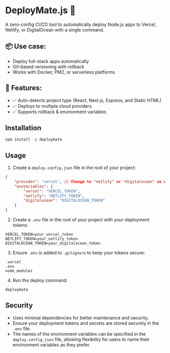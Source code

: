 # DeployMate.js 🚀

A zero-config CI/CD tool to automatically deploy Node.js apps to Vercel, Netlify, or DigitalOcean with a single command.

## 📦 Use case:

- Deploy full-stack apps automatically
- Git-based versioning with rollback
- Works with Docker, PM2, or serverless platforms

## 🔹 Features:
- ✅ Auto-detects project type (React, Next.js, Express, and Static HTML)
- ✅ Deploys to multiple cloud providers
- ✅ Supports rollback & environment variables

## Installation

```bash
npm install -g deploymate
```

## Usage

1. Create a `deploy.config.json` file in the root of your project:

```json
{
    "provider": "vercel", // Change to "netlify" or "digitalocean" as needed
    "envVariables": {
        "vercel": "VERCEL_TOKEN",
        "netlify": "NETLIFY_TOKEN",
        "digitalocean": "DIGITALOCEAN_TOKEN"
    }
}
```

2. Create a `.env` file in the root of your project with your deployment tokens:

```properties
VERCEL_TOKEN=your_vercel_token
NETLIFY_TOKEN=your_netlify_token
DIGITALOCEAN_TOKEN=your_digitalocean_token
```

3. Ensure `.env` is added to `.gitignore` to keep your tokens secure:

```gitignore
.vercel
.env
node_modules
```

4. Run the deploy command:

```bash
deploymate
```

## Security

- Uses minimal dependencies for better maintenance and security.
- Ensure your deployment tokens and secrets are stored securely in the `.env` file.
- The names of the environment variables can be specified in the `deploy.config.json` file, allowing flexibility for users to name their environment variables as they prefer.
